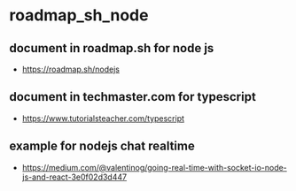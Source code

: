 # roadmap_sh_node

## document in roadmap.sh for node js
- https://roadmap.sh/nodejs

## document in techmaster.com for typescript
- https://www.tutorialsteacher.com/typescript

## example for nodejs chat realtime
- https://medium.com/@valentinog/going-real-time-with-socket-io-node-js-and-react-3e0f02d3d447
